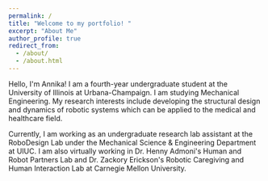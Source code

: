 ```yaml
---
permalink: /
title: "Welcome to my portfolio! "
excerpt: "About Me"
author_profile: true
redirect_from: 
  - /about/
  - /about.html
---
```


Hello, I'm Annika! I am a fourth-year undergraduate student at the University of Illinois at Urbana-Champaign. I am studying Mechanical Engineering. My research interests include developing the structural design and dynamics of robotic systems which can be applied to the medical and healthcare field.

Currently, I am working as an undergraduate research lab assistant at the RoboDesign Lab under the Mechanical Science & Engineering Department at UIUC. I am also virtually working in Dr. Henny Admoni's Human and Robot Partners Lab and Dr. Zackory Erickson's Robotic Caregiving and Human Interaction Lab at Carnegie Mellon University.






